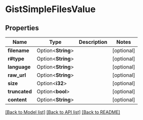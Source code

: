# GistSimpleFilesValue

## Properties

Name | Type | Description | Notes
------------ | ------------- | ------------- | -------------
**filename** | Option<**String**> |  | [optional]
**r#type** | Option<**String**> |  | [optional]
**language** | Option<**String**> |  | [optional]
**raw_url** | Option<**String**> |  | [optional]
**size** | Option<**i32**> |  | [optional]
**truncated** | Option<**bool**> |  | [optional]
**content** | Option<**String**> |  | [optional]

[[Back to Model list]](../README.md#documentation-for-models) [[Back to API list]](../README.md#documentation-for-api-endpoints) [[Back to README]](../README.md)



